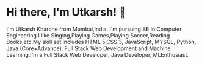 # Hi there, I'm Utkarsh! 👋

I'm Utkarsh Kharche from Mumbai,India. I'm pursuing BE in Computer Engineering.I like Singing,Playing Games,Playing Soccer,Reading Books,etc.My skill set includes HTML 5,CSS 3, JavaScript, MYSQL, Python, Java (Core+Advance), Full Stack Web Development and Machine Learning.I'm a Full Stack Web Developer, Java Developer, MLEnthusiast.
